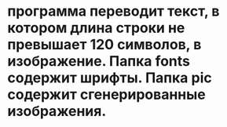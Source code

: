 # программа переводит текст, в котором длина строки не превышает 120 символов, в изображение. Папка fonts содержит шрифты. Папка pic содержит сгенерированные изображения.
